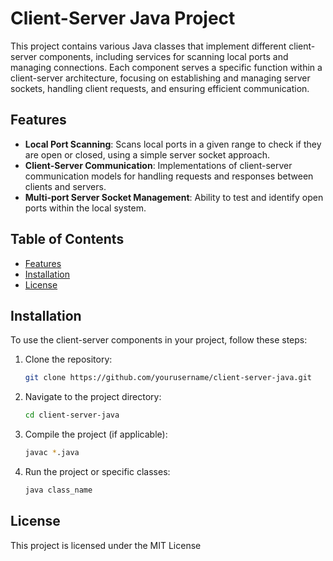 # Client-Server Java Project

This project contains various Java classes that implement different client-server components, including services for scanning local ports and managing connections. Each component serves a specific function within a client-server architecture, focusing on establishing and managing server sockets, handling client requests, and ensuring efficient communication.

## Features

- **Local Port Scanning**: Scans local ports in a given range to check if they are open or closed, using a simple server socket approach.
- **Client-Server Communication**: Implementations of client-server communication models for handling requests and responses between clients and servers.
- **Multi-port Server Socket Management**: Ability to test and identify open ports within the local system.

## Table of Contents

- [Features](#features)
- [Installation](#installation)
- [License](#license)

## Installation

To use the client-server components in your project, follow these steps:

1. Clone the repository:

   ```bash
   git clone https://github.com/yourusername/client-server-java.git
   ```

2. Navigate to the project directory:

   ```bash
   cd client-server-java
   ```

3. Compile the project (if applicable):

   ```bash
   javac *.java
   ```

4. Run the project or specific classes:

   ```bash
   java class_name
   ```
## License

This project is licensed under the MIT License
